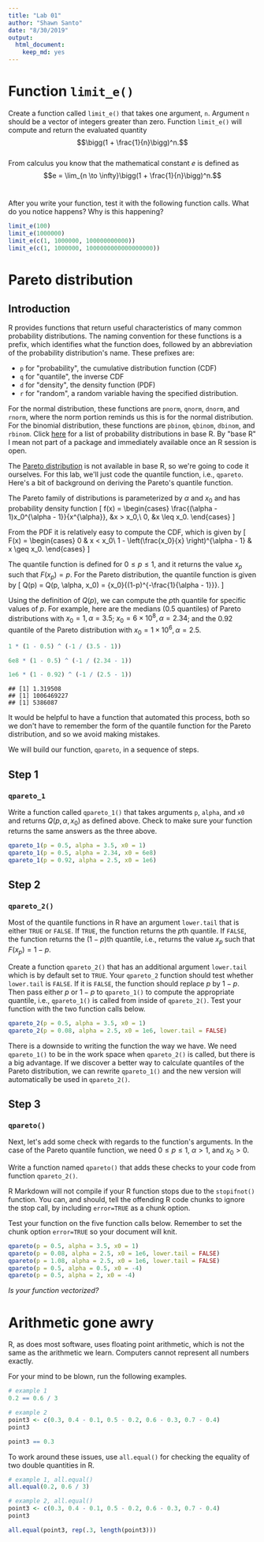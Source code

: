 ```yaml
---
title: "Lab 01"
author: "Shawn Santo"
date: "8/30/2019"
output: 
  html_document:
    keep_md: yes
---
```




# Function `limit_e()`

Create a function called `limit_e()` that takes one argument, `n`. Argument
`n` should be a vector of integers greater than zero. Function `limit_e()` will
compute and return the evaluated quantity <br>
$$\bigg(1 + \frac{1}{n}\bigg)^n.$$
<br>
From calculus you know that the mathematical constant $e$ is defined as
<br>
$$e = \lim_{n \to \infty}\bigg(1 + \frac{1}{n}\bigg)^n.$$
<br>



After you write your function, test it with the following function calls.
What do you notice happens? Why is this happening?


```r
limit_e(100)
limit_e(1000000)
limit_e(c(1, 1000000, 100000000000))
limit_e(c(1, 1000000, 1000000000000000000))
```

# Pareto distribution

## Introduction

R provides functions that return useful characteristics of many common 
probability distributions. The naming convention for these functions is a 
prefix, which identifies what the function does, followed by an abbreviation 
of the probability distribution's name. These prefixes are: 

  + `p` for "probability", the cumulative distribution function (CDF)
  + `q` for "quantile", the inverse CDF
  + `d` for "density", the density function (PDF)
  + `r` for "random", a random variable having the specified distribution.

For the normal distribution, these functions are `pnorm`, `qnorm`, `dnorm`, 
and `rnorm`, where the norm portion reminds us this is for the normal 
distribution. For the binomial distribution, these functions are `pbinom`, 
`qbinom`, `dbinom`, and `rbinom`. Click [here](https://stat.ethz.ch/R-manual/R-devel/library/stats/html/Distributions.html)
for a list of probability distributions in base R. By "base R" I mean not 
part of a package and immediately available once an R session is open.

The [Pareto distribution](https://en.wikipedia.org/wiki/Pareto_distribution) 
is not available in base R, so we're going to code it ourselves. For this 
lab, we'll just code the quantile function, i.e., `qpareto`. 
Here's a bit of background on deriving the Pareto's quantile function. 

The Pareto family of distributions is parameterized by $\alpha$ and $x_0$ and 
has probability density function
\[
f(x) = \begin{cases}
\frac{(\alpha - 1)x_0^{\alpha - 1}}{x^{\alpha}}, &x > x_0,\\
0, &x \leq x_0.
\end{cases}
\]

From the PDF it is relatively easy to compute the CDF, which is given by
\[
F(x) = \begin{cases}
0 & x < x_0\\
1 - \left(\frac{x_0}{x} \right)^{\alpha - 1} & x \geq x_0.
\end{cases}
\]

The quantile function is defined for $0 \le p \le 1$, and it returns the 
value $x_p$ such that $F(x_p) = p$. For the Pareto distribution, 
the quantile function is given by 
\[
Q(p) = Q(p, \alpha, x_0) = {x_0}{(1-p)^{-\frac{1}{\alpha - 1}}}.
\]

Using the definition of $Q(p)$, we can compute the $p$th quantile for 
specific values of $p$. For example, here are the medians ($0.5$ quantiles) 
of Pareto distributions with $x_0 = 1, \alpha = 3.5$;
$x_0 = 6\times 10^8, \alpha = 2.34$; and the $0.92$ quantile of the
Pareto distribution with $x_0 = 1\times 10^6, \alpha = 2.5$.


```r
1 * (1 - 0.5) ^ (-1 / (3.5 - 1))

6e8 * (1 - 0.5) ^ (-1 / (2.34 - 1))

1e6 * (1 - 0.92) ^ (-1 / (2.5 - 1))
```

```
## [1] 1.319508
## [1] 1006469227
## [1] 5386087
```

It would be helpful to have a function that automated this process,
both so we don't have to remember the form of the quantile function for the 
Pareto distribution, and so we avoid making mistakes.

We will build our function, `qpareto`, in a sequence of steps.

## Step 1

### `qpareto_1`

Write a function called `qpareto_1()` that takes arguments 
`p`, `alpha`, and `x0` and returns $Q(p, \alpha, x_0)$ as defined above. 
Check to make sure your function returns the same answers as the three above.





```r
qpareto_1(p = 0.5, alpha = 3.5, x0 = 1)
qpareto_1(p = 0.5, alpha = 2.34, x0 = 6e8)
qpareto_1(p = 0.92, alpha = 2.5, x0 = 1e6)
```


## Step 2

### `qpareto_2()`

Most of the quantile functions in R have an argument `lower.tail` that is 
either `TRUE` or `FALSE`. If `TRUE`, the function returns the $p$th quantile. 
If `FALSE`, the function returns the $(1-p)$th quantile, i.e., returns the 
value $x_p$ such that $F(x_p) = 1 - p$. 

Create a function `qpareto_2()` that has an additional argument `lower.tail` 
which is by default set to `TRUE`. Your `qpareto_2` function should test
whether `lower.tail` is `FALSE`. If it is `FALSE`, the function should replace
$p$ by $1-p$. Then pass either $p$ or $1-p$ to `qpareto_1()` to compute the
appropriate quantile, i.e., `qpareto_1()` is called from inside of
`qpareto_2()`. Test your function with the two function calls below.





```r
qpareto_2(p = 0.5, alpha = 3.5, x0 = 1)
qpareto_2(p = 0.08, alpha = 2.5, x0 = 1e6, lower.tail = FALSE)
```

There is a downside to writing the function the way we have. 
We need `qpareto_1()`
to be in the work space when `qpareto_2()` is called, 
but there is a big advantage.
If we discover a better way to calculate quantiles of the Pareto
distribution, we
can rewrite `qpareto_1()` and the new version will automatically
be used in `qpareto_2()`.


## Step 3

### `qpareto()`

Next, let's add some check with regards to the function's arguments. In the
case of the Pareto quantile function, we need $0\leq p\leq 1$, $\alpha > 1$, 
and $x_0 > 0$.  

Write a function named `qpareto()` that adds these checks to your code from 
function `qpareto_2()`.

R Markdown will not compile if your R function stops due to the `stopifnot()`
function. You can, and should, tell the offending R code chunks to ignore the
stop call, by including `error=TRUE` as a chunk option. 

Test your function on the five function calls below.
Remember to set the chunk option `error=TRUE` so your document will knit.





```r
qpareto(p = 0.5, alpha = 3.5, x0 = 1)
qpareto(p = 0.08, alpha = 2.5, x0 = 1e6, lower.tail = FALSE)
qpareto(p = 1.08, alpha = 2.5, x0 = 1e6, lower.tail = FALSE)
qpareto(p = 0.5, alpha = 0.5, x0 = -4)
qpareto(p = 0.5, alpha = 2, x0 = -4)
```

*Is your function vectorized?*

# Arithmetic gone awry

R, as does most software, uses floating point arithmetic, which is not 
the same as the arithmetic we learn. Computers cannot represent all 
numbers exactly. 

For your mind to be blown, run the following examples.


```r
# example 1
0.2 == 0.6 / 3

# example 2
point3 <- c(0.3, 0.4 - 0.1, 0.5 - 0.2, 0.6 - 0.3, 0.7 - 0.4)
point3

point3 == 0.3
```

To work around these issues, use `all.equal()` for checking the equality of
two double quantities in R.


```r
# example 1, all.equal()
all.equal(0.2, 0.6 / 3)

# example 2, all.equal()
point3 <- c(0.3, 0.4 - 0.1, 0.5 - 0.2, 0.6 - 0.3, 0.7 - 0.4)
point3

all.equal(point3, rep(.3, length(point3)))
```
